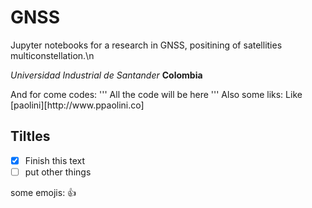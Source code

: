 # GNSS

Jupyter notebooks for a research in GNSS, positining of satellities multiconstellation.\n

_Universidad Industrial de Santander_
**Colombia**

<some quotes>
And for come codes:
'''
All the
code will be 
here
'''
Also some liks:
Like [paolini][http://www.ppaolini.co]

## Tiltles
- [x] Finish this text
- [ ] put other things

some emojis: 
:+1:

